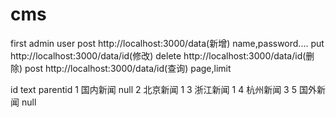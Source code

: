 # cms
first
admin 
    user
    post        http://localhost:3000/data(新增)        name,password....
    put         http://localhost:3000/data/id(修改)
    delete      http://localhost:3000/data/id(删除)
    post        http://localhost:3000/data/id(查询)     page,limit



id          text        parentid
1           国内新闻        null
2           北京新闻        1
3           浙江新闻        1
4           杭州新闻        3
5           国外新闻        null